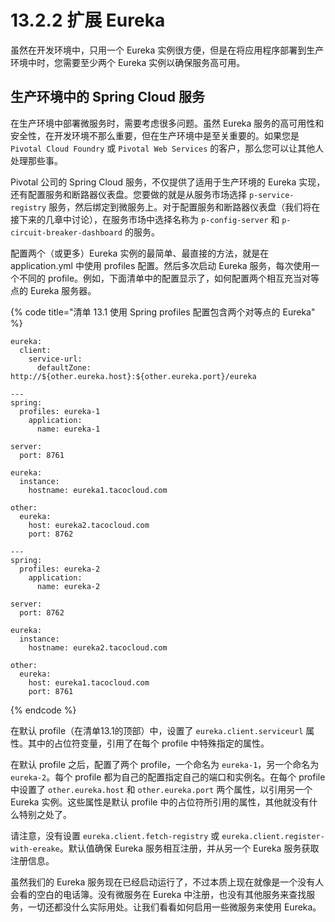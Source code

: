 # 13.2.2 扩展 Eureka

虽然在开发环境中，只用一个 Eureka 实例很方便，但是在将应用程序部署到生产环境中时，您需要至少两个 Eureka 实例以确保服务高可用。

## 生产环境中的 Spring Cloud 服务

在生产环境中部署微服务时，需要考虑很多问题。虽然 Eureka 服务的高可用性和安全性，在开发环境不那么重要，但在生产环境中是至关重要的。如果您是 `Pivotal Cloud Foundry` 或 `Pivotal Web Services` 的客户，那么您可以让其他人处理那些事。

Pivotal 公司的 Spring Cloud 服务，不仅提供了适用于生产环境的 Eureka 实现，还有配置服务和断路器仪表盘。您要做的就是从服务市场选择 `p-service-registry` 服务，然后绑定到微服务上。对于配置服务和断路器仪表盘（我们将在接下来的几章中讨论），在服务市场中选择名称为 `p-config-server` 和 `p-circuit-breaker-dashboard` 的服务。

配置两个（或更多）Eureka 实例的最简单、最直接的方法，就是在 application.yml 中使用 profiles 配置。然后多次启动 Eureka 服务，每次使用一个不同的 profile。例如，下面清单中的配置显示了，如何配置两个相互充当对等点的 Eureka 服务器。

{% code title="清单 13.1 使用 Spring profiles 配置包含两个对等点的 Eureka" %}
```text
eureka:
  client:
    service-url:
      defaultZone: http://${other.eureka.host}:${other.eureka.port}/eureka

---
spring:
  profiles: eureka-1
    application:
      name: eureka-1

server:
  port: 8761

eureka:
  instance:
    hostname: eureka1.tacocloud.com

other:
  eureka:
    host: eureka2.tacocloud.com
    port: 8762

---
spring:
  profiles: eureka-2
    application:
      name: eureka-2

server:
  port: 8762

eureka:
  instance:
    hostname: eureka2.tacocloud.com

other:
  eureka:
    host: eureka1.tacocloud.com
    port: 8761
```
{% endcode %}

在默认 profile（在清单13.1的顶部）中，设置了 `eureka.client.serviceurl` 属性。其中的占位符变量，引用了在每个 profile 中特殊指定的属性。

在默认 profile 之后，配置了两个 profile，一个命名为 `eureka-1`，另一个命名为 `eureka-2`。每个 profile 都为自己的配置指定自己的端口和实例名。在每个 profile 中设置了 `other.eureka.host` 和 `other.eureka.port` 两个属性，以引用另一个 Eureka 实例。这些属性是默认 profile 中的占位符所引用的属性，其他就没有什么特别之处了。

请注意，没有设置 `eureka.client.fetch-registry` 或 `eureka.client.register-with-ereake`。默认值确保 Eureka 服务相互注册，并从另一个 Eureka 服务获取注册信息。

虽然我们的 Eureka 服务现在已经启动运行了，不过本质上现在就像是一个没有人会看的空白的电话簿。没有微服务在 Eureka 中注册，也没有其他服务来查找服务，一切还都没什么实际用处。让我们看看如何启用一些微服务来使用 Eureka。


